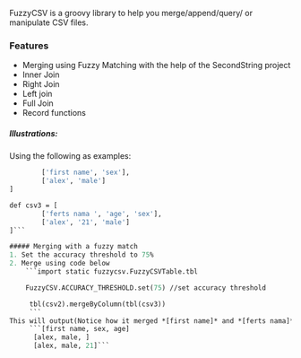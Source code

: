 FuzzyCSV is a groovy library to help you merge/append/query/ or manipulate CSV files.

### Features
 * Merging using Fuzzy Matching with the help of the SecondString project
 * Inner Join
 * Right Join
 * Left join
 * Full Join
 * Record functions

##### Illustrations:

Using the following as examples:

```def csv2 = [
        ['first name', 'sex'],
        ['alex', 'male']
]

def csv3 = [
        ['ferts nama ', 'age', 'sex'],
        ['alex', '21', 'male']
]```

##### Merging with a fuzzy match
1. Set the accuracy threshold to 75%
2. Merge using code below
    ```import static fuzzycsv.FuzzyCSVTable.tbl

    FuzzyCSV.ACCURACY_THRESHOLD.set(75) //set accuracy threshold

     tbl(csv2).mergeByColumn(tbl(csv3))
     ```
This will output(Notice how it merged *[first name]* and *[ferts nama]*)
     ```[first name, sex, age]
      [alex, male, ]
      [alex, male, 21]```


